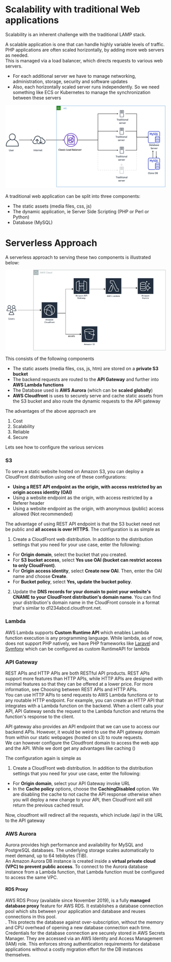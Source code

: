 # Scalability with traditional Web applications

Scalability is an inherent challenge with the traditional LAMP stack. 

A scalable application is one that can handle highly variable levels of traffic. PHP applications are often scaled horizontally, by adding more web servers as needed.  
This is managed via a load balancer, which directs requests to various web servers. 
* For each additional server we have to manage networking, administration, storage, security and software updates
* Also, each horizontally scaled server runs independently. So we need something like ECS or Kubernetes to manage the synchronization between these servers

![](imgs/Screenshot-2020-05-18-at-12.11.25.png)

A traditional web application can be split into three components:
* The static assets (media files, css, js)
* The dynamic application, ie Server Side Scripting (PHP or Perl or Python)
* Database (MySQL)

# Serverless Approach

A serverless approach to serving these two components is illustrated below:

![](imgs/serverless.png)

This consists of the following components
* The static assets (media files, css, js, htm) are stored on a **private S3 bucket**
* The backend requests are routed to the **API Gateway** and further into **AWS Lambda functions**
* The Database used is **AWS Aurora** (which can be **scaled globally**)
* **AWS Cloudfront** is uses to securely serve and cache static assets from the S3 bucket and also route the dynamic requests to the API gateway

The advantages of the above approach are
1. Cost
2. Scalability
3. Reliable
4. Secure

Lets see how to configure the various services

### S3 

To serve a static website hosted on Amazon S3, you can deploy a CloudFront distribution using one of these configurations:
* **Using a REST API endpoint as the origin, with access restricted by an origin access identity (OAI)**
* Using a website endpoint as the origin, with access restricted by a Referer header
* Using a website endpoint as the origin, with anonymous (public) access allowed (Not recommended)

The advantage of using REST API endpoint is that the S3 bucket need not be public and **all access is over HTTPS**.
The configuration is as simple as
1. Create a CloudFront web distribution. In addition to the distribution settings that you need for your use case, enter the following:
* For **Origin domain**, select the bucket that you created.
* For **S3 bucket access**, select **Yes use OAI (bucket can restrict access to only CloudFront)**.
* For **Origin access identity**, select **Create new OAI**. Then, enter the OAI name and choose **Create**.
* For **Bucket policy**, select **Yes, update the bucket policy**.
2. Update the **DNS records for your domain to point your website's CNAME to your CloudFront distribution's domain name**. You can find your distribution's domain name in the CloudFront console in a format that's similar to d1234abcd.cloudfront.net.


### Lambda

AWS Lambda supports **Custom Runtime API** which enables Lambda function execution is any programming language. 
While lambda, as of now, does not support PHP natively, we have PHP frameworks like [Laravel](https://laravel.com/) and [Symfony](https://symfony.com/) which can be configured as custom RuntimeAPI for lambda

### API Gateway

REST APIs and HTTP APIs are both RESTful API products. REST APIs support more features than HTTP APIs, while HTTP APIs are designed with minimal features so that they can be offered at a lower price. For more information, see Choosing between REST APIs and HTTP APIs.  
You can use HTTP APIs to send requests to AWS Lambda functions or to any routable HTTP endpoint. For example, you can create an HTTP API that integrates with a Lambda function on the backend. When a client calls your API, API Gateway sends the request to the Lambda function and returns the function's response to the client.

API gateway also provides an API endpoint that we can use to access our backend APIs. However, it would be weird to use the API gateway domain from within our static webpages (hosted on s3) to route requests.  
We can however configure the Cloudfront domain to access the web app and the API. While we dont get any advantages like caching () 

The configuration again is simple as
1. Create a CloudFront web distribution. In addition to the distribution settings that you need for your use case, enter the following:
* For **Origin domain**, select your  API Gateway invoke URL
* In the **Cache policy** options, choose the **CachingDisabled** option. We are disabling the cache to not cache the API response otherwise when you will deploy a new change to your API, then CloudFront will still return the previous cached result.

Now, cloudfront will redirect all the requests, which include /api/ in the URL to the API gateway

### AWS Aurora

Aurora provides high performance and availability for MySQL and PostgreSQL databases. The underlying storage scales automatically to meet demand, up to 64 tebibytes (TiB).   
An Amazon Aurora DB instance is created inside a **virtual private cloud (VPC) to prevent public access**. To connect to the Aurora database instance from a Lambda function, that Lambda function must be configured to access the same VPC.

#### RDS Proxy 
AWS RDS Proxy (available since November 2019), is a fully **managed database proxy** feature for AWS RDS. It establishes a database connection pool which sits between your application and database and reuses connections in this pool.   
. This protects the database against over-subscription, without the memory and CPU overhead of opening a new database connection each time. Credentials for the database connection are securely stored in AWS Secrets Manager. They are accessed via an AWS Identity and Access Management (IAM) role. This enforces strong authentication requirements for database applications without a costly migration effort for the DB instances themselves.


